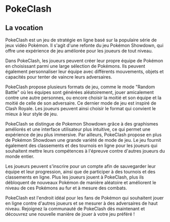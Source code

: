 # PokeClash
## La vocation
PokeClash est un jeu de stratégie en ligne basé sur la populaire série de jeux vidéo Pokémon. Il s'agit d'une refonte du jeu Pokémon Showdown, qui offre une expérience de jeu améliorée pour les joueurs de tout niveau.

Dans PokeClash, les joueurs peuvent créer leur propre équipe de Pokémon en choisissant parmi une large sélection de Pokémons. Ils peuvent également personnaliser leur équipe avec différents mouvements, objets et capacités pour tenter de vaincre leurs adversaires.

PokeClash propose plusieurs formats de jeu, comme le mode "Random Battle" où les équipes sont générées aléatoirement, jouer amicalement contre une autre personnes, ou encore choisir la moitié et son équipe et la moitié de celle de son adversaire. Ce dernier mode de jeu est inspiré de Clash Royale. Les joueurs peuvent ainsi choisir le format qui convient le mieux à leur style de jeu.

PokeClash se distingue de Pokemon Showdown grâce à des graphismes améliorés et une interface utilisateur plus intuitive, ce qui permet une expérience de jeu plus immersive. Par ailleurs, PokeClash propose en plus de Pokémon Showdown une grande variété de mode de jeu. Le jeu fournit également des classements et des tournois en ligne pour les joueurs qui souhaitent mettre leurs compétences à l'épreuve contre d'autres joueurs du monde entier.

Les joueurs peuvent s'inscrire pour un compte afin de sauvegarder leur équipe et leur progression, ainsi que de participer à des tournois et des classements en ligne. Plus les joueurs jouent à PokeClash, plus ils débloquent de nouveaux Pokémon de manière aléatoire et améliorent le niveau de ces Pokémons au fur et à mesure des combats.

PokeClash est l'endroit idéal pour les fans de Pokémon qui souhaitent jouer en ligne contre d'autres joueurs et se mesurer à des adversaires de haut niveau. Rejoignez la communauté de PokeClash dès maintenant et découvrez une nouvelle manière de jouer à votre jeu préféré !